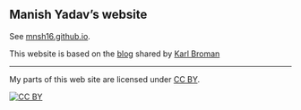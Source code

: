 ## Manish Yadav&rsquo;s website

See [mnsh16.github.io](https://mnsh16.github.io).

This website is based on the [blog](http://kbroman.org/blog) shared by [Karl Broman](https://kbroman.org/)



---

My parts of this web site are licensed under
[CC BY](https://creativecommons.org/licenses/by/3.0/).

[![CC BY](https://i.creativecommons.org/l/by/3.0/88x31.png)](https://creativecommons.org/licenses/by/3.0/)
